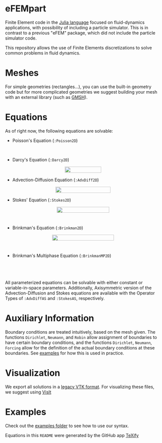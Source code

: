 # eFEMpart
Finite Element code in the [Julia language](https://julialang.org/) focused on fluid-dynamics applications, with possibility of including a particle simulator. This is in contrast to a previous "eFEM" package, which did not include the particle simulator code. 

This repository allows the use of Finite Elements discretizations to solve
common problems in fluid dynamics. 

# Meshes

For simple geometries (rectangles...), you can use the built-in 
geometry code but for more complicated geometries we suggest building your mesh with 
an external library (such as [GMSH](http://gmsh.info/)).

# Equations

As of right now, the following equations are solvable:

* Poisson's Equation (`:Poisson2D`)

<p align="center"><img src="/tex/a1e55dd0d6f8247d8b884e241419c34e.svg?invert_in_darkmode&sanitize=true" align=middle width=75.003885pt height=17.399144399999997pt/></p>

* Darcy's Equation (`:Darcy2D`)

<p align="center"><img src="/tex/3ba9ca5ab07d4c987d667c9f4956512c.svg?invert_in_darkmode&sanitize=true" align=middle width=118.8451539pt height=19.726228499999998pt/></p>

* Advection-Diffusion Equation (`:AdvDiff2D`)

<p align="center"><img src="/tex/50aaf8695606a64a2aba3412a4cd7ca3.svg?invert_in_darkmode&sanitize=true" align=middle width=178.72117724999998pt height=19.726228499999998pt/></p>

* Stokes' Equation (`:Stokes2D`)

<p align="center"><img src="/tex/f7e35892f79b733caf605eb9762d82c0.svg?invert_in_darkmode&sanitize=true" align=middle width=170.03593694999998pt height=19.726228499999998pt/></p>
<p align="center"><img src="/tex/efbfbcd0f130f2b91fea06b34868e681.svg?invert_in_darkmode&sanitize=true" align=middle width=66.2097216pt height=11.232861749999998pt/></p>

* Brinkman's Equation (`:Brinkman2D`)

<p align="center"><img src="/tex/07e57a540d72768f0e3d8ca41934ad8a.svg?invert_in_darkmode&sanitize=true" align=middle width=200.24691225pt height=19.726228499999998pt/></p>
<p align="center"><img src="/tex/efbfbcd0f130f2b91fea06b34868e681.svg?invert_in_darkmode&sanitize=true" align=middle width=66.2097216pt height=11.232861749999998pt/></p>

* Brinkman's Multiphase Equation (`:BrinkmanMP2D`)

<p align="center"><img src="/tex/8b86a228922df2e57a458e4cbd5379e8.svg?invert_in_darkmode&sanitize=true" align=middle width=186.47236739999997pt height=17.399144399999997pt/></p>
<p align="center"><img src="/tex/efbfbcd0f130f2b91fea06b34868e681.svg?invert_in_darkmode&sanitize=true" align=middle width=66.2097216pt height=11.232861749999998pt/></p>

All parameterized equations can be solvable with either constant or variable-in-space parameters. Additionally, Axisymmetric version of the Advection-Diffusion and Stokes equations are available with the Operator Types of `:AdvDiffAS` and `:StokesAS`, respectively. 

# Auxiliary Information

Boundary conditions are treated intuitively, based on the mesh given. The functions `Dirichlet`, `Neumann`, and `Robin` allow assignment of boundaries to have certain boundary conditions, and the functions `Dirichlet`, `Neumann`, `Forcing` allow for the definition of the actual boundary conditions at these boundaries. See [examples](examples/) for how this is used in practice.

# Visualization

We export all solutions in a [legacy VTK format](https://www.vtk.org/VTK/img/file-formats.pdf). For visualizing these files, we suggest using [VisIt](https://wci.llnl.gov/simulation/computer-codes/visit/)

# Examples 

Check out the [examples folder](examples/) to see how to use our syntax.

Equations in this `README` were generated by the GitHub app [TeXify](https://github.com/apps/texify)